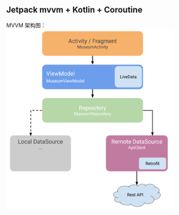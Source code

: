 ## Jetpack mvvm + Kotlin + Coroutine

MVVM 架构图：
<img src="screenshots/2.png?raw=true" height="480"> 

